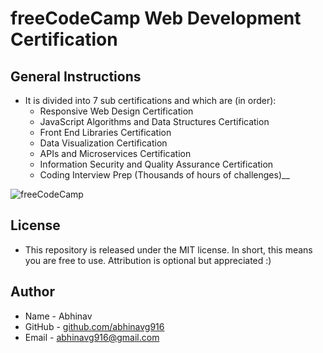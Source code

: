 # freeCodeCamp Web Development Certification
## General Instructions
* It is divided into 7 sub certifications and which are (in order):
  * Responsive Web Design Certification 
  * JavaScript Algorithms and Data Structures Certification
  * Front End Libraries Certification
  * Data Visualization Certification
  * APIs and Microservices Certification
  * Information Security and Quality Assurance Certification
  * Coding Interview Prep (Thousands of hours of challenges)__

![freeCodeCamp](https://upload.wikimedia.org/wikipedia/commons/3/39/FreeCodeCamp_logo.png)

## License
* This repository is released under the MIT license. In short, this means you are free to use. Attribution is optional but appreciated :)

## Author
* Name - Abhinav
* GitHub - [github.com/abhinavg916](https://github.com/abhinavg916)
* Email - abhinavg916@gmail.com
